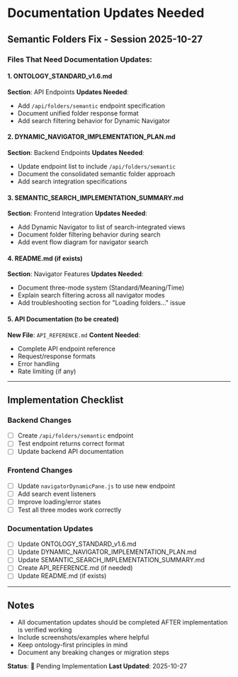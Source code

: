 # Documentation Updates Needed

## Semantic Folders Fix - Session 2025-10-27

### Files That Need Documentation Updates:

#### 1. **ONTOLOGY_STANDARD_v1.6.md**
**Section**: API Endpoints
**Updates Needed**:
- Add `/api/folders/semantic` endpoint specification
- Document unified folder response format
- Add search filtering behavior for Dynamic Navigator

#### 2. **DYNAMIC_NAVIGATOR_IMPLEMENTATION_PLAN.md**
**Section**: Backend Endpoints
**Updates Needed**:
- Update endpoint list to include `/api/folders/semantic`
- Document the consolidated semantic folder approach
- Add search integration specifications

#### 3. **SEMANTIC_SEARCH_IMPLEMENTATION_SUMMARY.md**
**Section**: Frontend Integration
**Updates Needed**:
- Add Dynamic Navigator to list of search-integrated views
- Document folder filtering behavior during search
- Add event flow diagram for navigator search

#### 4. **README.md** (if exists)
**Section**: Navigator Features
**Updates Needed**:
- Document three-mode system (Standard/Meaning/Time)
- Explain search filtering across all navigator modes
- Add troubleshooting section for "Loading folders..." issue

#### 5. **API Documentation** (to be created)
**New File**: `API_REFERENCE.md`
**Content Needed**:
- Complete API endpoint reference
- Request/response formats
- Error handling
- Rate limiting (if any)

---

## Implementation Checklist

### Backend Changes
- [ ] Create `/api/folders/semantic` endpoint
- [ ] Test endpoint returns correct format
- [ ] Update backend API documentation

### Frontend Changes  
- [ ] Update `navigatorDynamicPane.js` to use new endpoint
- [ ] Add search event listeners
- [ ] Improve loading/error states
- [ ] Test all three modes work correctly

### Documentation Updates
- [ ] Update ONTOLOGY_STANDARD_v1.6.md
- [ ] Update DYNAMIC_NAVIGATOR_IMPLEMENTATION_PLAN.md
- [ ] Update SEMANTIC_SEARCH_IMPLEMENTATION_SUMMARY.md
- [ ] Create API_REFERENCE.md (if needed)
- [ ] Update README.md (if exists)

---

## Notes
- All documentation updates should be completed AFTER implementation is verified working
- Include screenshots/examples where helpful
- Keep ontology-first principles in mind
- Document any breaking changes or migration steps

**Status**: 🔴 Pending Implementation
**Last Updated**: 2025-10-27

